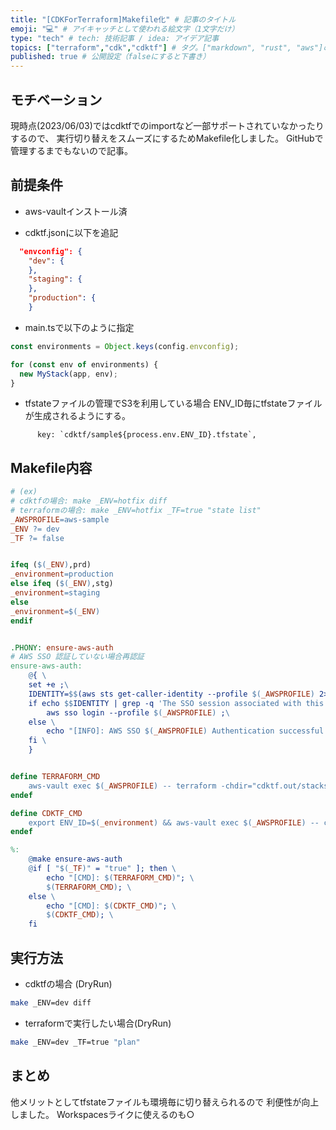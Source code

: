 ```yaml
---
title: "[CDKForTerraform]Makefile化" # 記事のタイトル
emoji: "💻" # アイキャッチとして使われる絵文字（1文字だけ）
type: "tech" # tech: 技術記事 / idea: アイデア記事
topics: ["terraform","cdk","cdktf"] # タグ。["markdown", "rust", "aws"]のように指定する
published: true # 公開設定（falseにすると下書き）
---
```


## モチベーション
現時点(2023/06/03)ではcdktfでのimportなど一部サポートされていなかったりするので、
実行切り替えをスムーズにするためMakefile化しました。
GitHubで管理するまでもないので記事。


## 前提条件
- aws-vaultインストール済

- cdktf.jsonに以下を追記
```json
  "envconfig": {
    "dev": {
    },
    "staging": {
    },
    "production": {
    }

```

- main.tsで以下のように指定
```ts
const environments = Object.keys(config.envconfig);

for (const env of environments) {
  new MyStack(app, env);
}
```

- tfstateファイルの管理でS3を利用している場合
ENV_ID毎にtfstateファイルが生成されるようにする。
```
      key: `cdktf/sample${process.env.ENV_ID}.tfstate`,
```

## Makefile内容


```makefile
# (ex)
# cdktfの場合: make _ENV=hotfix diff
# terraformの場合: make _ENV=hotfix _TF=true "state list"
_AWSPROFILE=aws-sample
_ENV ?= dev
_TF ?= false


ifeq ($(_ENV),prd)
_environment=production
else ifeq ($(_ENV),stg)
_environment=staging
else
_environment=$(_ENV)
endif


.PHONY: ensure-aws-auth
# AWS SSO 認証していない場合再認証
ensure-aws-auth:
	@{ \
	set +e ;\
	IDENTITY=$$(aws sts get-caller-identity --profile $(_AWSPROFILE) 2>&1) ;\
	if echo $$IDENTITY | grep -q 'The SSO session associated with this profile has expired or is otherwise invalid' ; then \
		aws sso login --profile $(_AWSPROFILE) ;\
	else \
		echo "[INFO]: AWS SSO $(_AWSPROFILE) Authentication successful!" ;\
	fi \
	}


define TERRAFORM_CMD
	aws-vault exec $(_AWSPROFILE) -- terraform -chdir="cdktf.out/stacks/${_environment}" $@
endef

define CDKTF_CMD
	export ENV_ID=$(_environment) && aws-vault exec $(_AWSPROFILE) -- cdktf $@ ${_environment}
endef

%:
	@make ensure-aws-auth 
	@if [ "$(_TF)" = "true" ]; then \
		echo "[CMD]: $(TERRAFORM_CMD)"; \
		$(TERRAFORM_CMD); \
	else \
		echo "[CMD]: $(CDKTF_CMD)"; \
		$(CDKTF_CMD); \
	fi
```

## 実行方法

- cdktfの場合 (DryRun)
```sh
make _ENV=dev diff
```

- terraformで実行したい場合(DryRun)
```sh
make _ENV=dev _TF=true "plan"
```

## まとめ

他メリットとしてtfstateファイルも環境毎に切り替えられるので
利便性が向上しました。
Workspacesライクに使えるのも○


